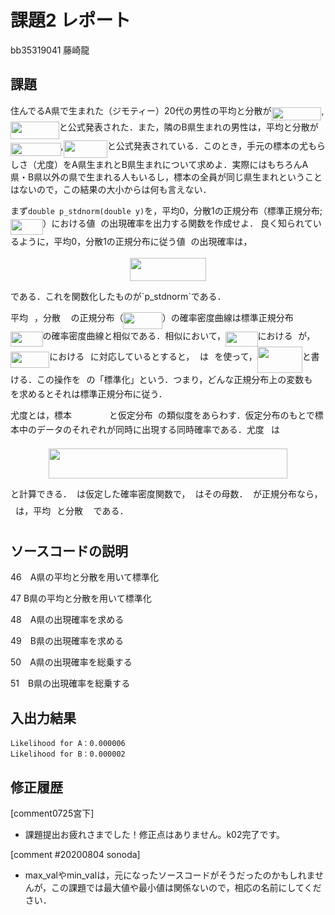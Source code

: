 # 課題2 レポート
bb35319041 藤崎龍

## 課題

住んでるA県で生まれた（ジモティー）20代の男性の平均と分散が<img src="/k02/tex/d68ce6ca3a5bc0d4119b243192bca39a.svg?invert_in_darkmode&sanitize=true" align=middle width=79.97342429999998pt height=21.18721440000001pt/>,<img src="/k02/tex/597caa4b0247df1b37ce91294b1113a2.svg?invert_in_darkmode&sanitize=true" align=middle width=77.79492434999999pt height=27.89048460000002pt/>と公式発表された．また，隣のB県生まれの男性は，平均と分散が<img src="/k02/tex/84c6fc6280b3b0404c5624c15c7ba8d1.svg?invert_in_darkmode&sanitize=true" align=middle width=80.58012929999998pt height=21.18721440000001pt/>,<img src="/k02/tex/effffe1010d8efef5aafbd109a8ea79c.svg?invert_in_darkmode&sanitize=true" align=middle width=70.18242824999999pt height=27.89048460000002pt/>と公式発表されている．このとき，手元の標本の尤もらしさ（尤度）をA県生まれとB県生まれについて求めよ．実際にはもちろんA県・B県以外の県で生まれる人もいるし，標本の全員が同じ県生まれということはないので，この結果の大小からは何も言えない．
   
まず`double p_stdnorm(double y)`を，平均0，分散1の正規分布（標準正規分布;<img src="/k02/tex/f706189f7c542a8078a8b5dc271260ce.svg?invert_in_darkmode&sanitize=true" align=middle width=51.52970459999999pt height=24.65753399999998pt/>）における値<img src="/k02/tex/deceeaf6940a8c7a5a02373728002b0f.svg?invert_in_darkmode&sanitize=true" align=middle width=8.649225749999989pt height=14.15524440000002pt/>の出現確率を出力する関数を作成せよ．
良く知られているように，平均0，分散1の正規分布に従う値<img src="/k02/tex/deceeaf6940a8c7a5a02373728002b0f.svg?invert_in_darkmode&sanitize=true" align=middle width=8.649225749999989pt height=14.15524440000002pt/>の出現確率は，
<p align="center"><img src="/k02/tex/dcba64f2c044edfdbde5ea3b05906df0.svg?invert_in_darkmode&sanitize=true" align=middle width=122.21369985pt height=37.0017615pt/></p>
である．これを関数化したものが`p_stdnorm`である．

平均<img src="/k02/tex/07617f9d8fe48b4a7b3f523d6730eef0.svg?invert_in_darkmode&sanitize=true" align=middle width=9.90492359999999pt height=14.15524440000002pt/>，分散<img src="/k02/tex/e6718aa5499c31af3ff15c3c594a7854.svg?invert_in_darkmode&sanitize=true" align=middle width=16.535428799999988pt height=26.76175259999998pt/>の正規分布（<img src="/k02/tex/ab37c7ccf43057fff834fa1367d3156f.svg?invert_in_darkmode&sanitize=true" align=middle width=62.35355114999998pt height=26.76175259999998pt/>）の確率密度曲線は標準正規分布<img src="/k02/tex/f706189f7c542a8078a8b5dc271260ce.svg?invert_in_darkmode&sanitize=true" align=middle width=51.52970459999999pt height=24.65753399999998pt/>の確率密度曲線と相似である．相似において，<img src="/k02/tex/f706189f7c542a8078a8b5dc271260ce.svg?invert_in_darkmode&sanitize=true" align=middle width=51.52970459999999pt height=24.65753399999998pt/>における<img src="/k02/tex/deceeaf6940a8c7a5a02373728002b0f.svg?invert_in_darkmode&sanitize=true" align=middle width=8.649225749999989pt height=14.15524440000002pt/>が，<img src="/k02/tex/ab37c7ccf43057fff834fa1367d3156f.svg?invert_in_darkmode&sanitize=true" align=middle width=62.35355114999998pt height=26.76175259999998pt/>における<img src="/k02/tex/332cc365a4987aacce0ead01b8bdcc0b.svg?invert_in_darkmode&sanitize=true" align=middle width=9.39498779999999pt height=14.15524440000002pt/>に対応しているとすると，<img src="/k02/tex/deceeaf6940a8c7a5a02373728002b0f.svg?invert_in_darkmode&sanitize=true" align=middle width=8.649225749999989pt height=14.15524440000002pt/>は<img src="/k02/tex/332cc365a4987aacce0ead01b8bdcc0b.svg?invert_in_darkmode&sanitize=true" align=middle width=9.39498779999999pt height=14.15524440000002pt/>を使って，<img src="/k02/tex/68d6425cfaadabd14aeda684e28f4aa7.svg?invert_in_darkmode&sanitize=true" align=middle width=71.93053724999999pt height=41.4194451pt/>と書ける．この操作を<img src="/k02/tex/332cc365a4987aacce0ead01b8bdcc0b.svg?invert_in_darkmode&sanitize=true" align=middle width=9.39498779999999pt height=14.15524440000002pt/>の「標準化」という．つまり，どんな正規分布上の変数も<img src="/k02/tex/deceeaf6940a8c7a5a02373728002b0f.svg?invert_in_darkmode&sanitize=true" align=middle width=8.649225749999989pt height=14.15524440000002pt/>を求めるとそれは標準正規分布に従う．

尤度とは，標本<img src="/k02/tex/a3dedd496824b6f33a456be5f9917136.svg?invert_in_darkmode&sanitize=true" align=middle width=59.728227899999986pt height=14.15524440000002pt/>と仮定分布<img src="/k02/tex/2ec6e630f199f589a2402fdf3e0289d5.svg?invert_in_darkmode&sanitize=true" align=middle width=8.270567249999992pt height=14.15524440000002pt/>の類似度をあらわす．仮定分布のもとで標本中のデータのそれぞれが同時に出現する同時確率である．尤度<img src="/k02/tex/ddcb483302ed36a59286424aa5e0be17.svg?invert_in_darkmode&sanitize=true" align=middle width=11.18724254999999pt height=22.465723500000017pt/>は

<p align="center"><img src="/k02/tex/b0546b665f9803a72be90a9a55348d3d.svg?invert_in_darkmode&sanitize=true" align=middle width=382.1801676pt height=47.806078649999996pt/></p>

と計算できる．<img src="/k02/tex/2ec6e630f199f589a2402fdf3e0289d5.svg?invert_in_darkmode&sanitize=true" align=middle width=8.270567249999992pt height=14.15524440000002pt/>は仮定した確率密度関数で，<img src="/k02/tex/27e556cf3caa0673ac49a8f0de3c73ca.svg?invert_in_darkmode&sanitize=true" align=middle width=8.17352744999999pt height=22.831056599999986pt/>はその母数．<img src="/k02/tex/2ec6e630f199f589a2402fdf3e0289d5.svg?invert_in_darkmode&sanitize=true" align=middle width=8.270567249999992pt height=14.15524440000002pt/>が正規分布なら，<img src="/k02/tex/27e556cf3caa0673ac49a8f0de3c73ca.svg?invert_in_darkmode&sanitize=true" align=middle width=8.17352744999999pt height=22.831056599999986pt/>は，平均<img src="/k02/tex/07617f9d8fe48b4a7b3f523d6730eef0.svg?invert_in_darkmode&sanitize=true" align=middle width=9.90492359999999pt height=14.15524440000002pt/>と分散<img src="/k02/tex/e6718aa5499c31af3ff15c3c594a7854.svg?invert_in_darkmode&sanitize=true" align=middle width=16.535428799999988pt height=26.76175259999998pt/>である．

## ソースコードの説明
46　A県の平均と分散を用いて標準化

47 B県の平均と分散を用いて標準化

48　A県の出現確率を求める

49　B県の出現確率を求める

50　A県の出現確率を総乗する

51　B県の出現確率を総乗する
## 入出力結果

```
Likelihood for A：0.000006
Likelihood for B：0.000002
```

## 修正履歴
[comment0725宮下]
- 課題提出お疲れさまでした！修正点はありません。k02完了です。

[comment #20200804 sonoda]
- max_valやmin_valは，元になったソースコードがそうだったのかもしれませんが，この課題では最大値や最小値は関係ないので，相応の名前にしてください．
